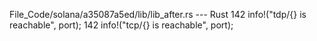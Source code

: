 File_Code/solana/a35087a5ed/lib/lib_after.rs --- Rust
142         info!("tdp/{} is reachable", port);                                                                                                              142         info!("tcp/{} is reachable", port);


